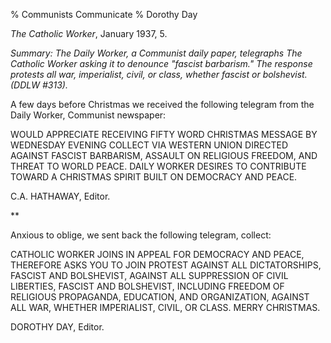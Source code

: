 % Communists Communicate
% Dorothy Day

*The Catholic Worker*, January 1937, 5.

*Summary: The *Daily Worker*, a Communist daily paper, telegraphs *The
Catholic Worker* asking it to denounce "fascist barbarism." The response
protests all war, imperialist, civil, or class, whether fascist or
bolshevist. (DDLW \#313).*

A few days before Christmas we received the following telegram from the
Daily Worker, Communist newspaper:

WOULD APPRECIATE RECEIVING FIFTY WORD CHRISTMAS MESSAGE BY WEDNESDAY
EVENING COLLECT VIA WESTERN UNION DIRECTED AGAINST FASCIST BARBARISM,
ASSAULT ON RELIGIOUS FREEDOM, AND THREAT TO WORLD PEACE. DAILY WORKER
DESIRES TO CONTRIBUTE TOWARD A CHRISTMAS SPIRIT BUILT ON DEMOCRACY AND
PEACE.

C.A. HATHAWAY, Editor.

**

Anxious to oblige, we sent back the following telegram, collect:

CATHOLIC WORKER JOINS IN APPEAL FOR DEMOCRACY AND PEACE, THEREFORE ASKS
YOU TO JOIN PROTEST AGAINST ALL DICTATORSHIPS, FASCIST AND BOLSHEVIST,
AGAINST ALL SUPPRESSION OF CIVIL LIBERTIES, FASCIST AND BOLSHEVIST,
INCLUDING FREEDOM OF RELIGIOUS PROPAGANDA, EDUCATION, AND ORGANIZATION,
AGAINST ALL WAR, WHETHER IMPERIALIST, CIVIL, OR CLASS. MERRY CHRISTMAS.

DOROTHY DAY, Editor.
